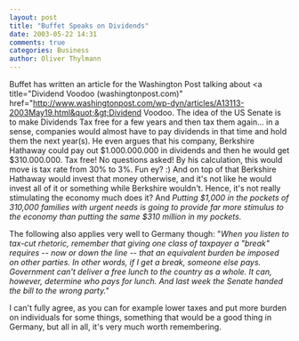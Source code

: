 ```yaml
---
layout: post
title: "Buffet Speaks on Dividends"
date: 2003-05-22 14:31
comments: true
categories: Business
author: Oliver Thylmann
---
```



Buffet has written an article for the Washington Post talking about &lt;a title=&quot;Dividend Voodoo (washingtonpost.com)&quot; href=&quot;http://www.washingtonpost.com/wp-dyn/articles/A13113-2003May19.html&quot;&gt;Dividend Voodoo. The idea of the US Senate is to make Dividends Tax free for a few years and then tax them again... in a sense, companies would almost have to pay dividends in that time and hold them the next year(s). He even argues that his company, Berkshire Hathaway could pay out $1.000.000.000 in dividends and then he would get $310.000.000. Tax free! No questions asked! By his calculation, this would move is tax rate from 30% to 3%. Fun ey? :) And on top of that Berkshire Hathaway would invest that money otherwise, and it's not like he would invest all of it or something while Berkshire wouldn't. Hence, it's not really stimulating the economy much does it? And *Putting $1,000 in the pockets of 310,000 families with urgent needs is going to provide far more stimulus to the economy than putting the same $310 million in my pockets.*

The following also applies very well to Germany though: &quot;*When you listen to tax-cut rhetoric, remember that giving one class of taxpayer a &quot;break&quot; requires -- now or down the line -- that an equivalent burden be imposed on other parties. In other words, if I get a break, someone else pays. Government can't deliver a free lunch to the country as a whole. It can, however, determine who pays for lunch. And last week the Senate handed the bill to the wrong party.&quot;*

I can't fully agree, as you can for example lower taxes and put more burden on individuals for some things, something that would be a good thing in Germany, but all in all, it's very much worth remembering.


